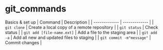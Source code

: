 # git_commands

Basics & set up
|    Command    |  Description  |
| ------------- | ------------- |
| <code>git clone</code>     | Create a local copy of a remote repository  |
| <code>git status</code>     | Check status  |
| <code>git add [file-name.ext]</code> | Add a file to the staging area |
| <code>git add -a</code> | Add all new and updated files to staging |
| <code>git commit -m"message"</code> | Commit changes |
